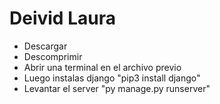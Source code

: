 # Deivid Laura

- Descargar
- Descomprimir
- Abrir una terminal en el archivo previo
- Luego instalas django "pip3 install django"
- Levantar el server "py manage.py runserver"
